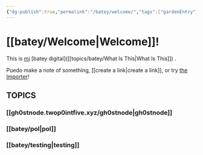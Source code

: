 ```yaml
---
{"dg-publish":true,"permalink":"/batey/welcome/","tags":["gardenEntry"],"created":"2024-10-13T11:23:18.000-04:00","updated":"2024-10-26T15:55:42.032-04:00"}
---
```


# **[[batey/Welcome\|Welcome]]!**

This is [mi](https://twop0intfive.xyz)  [batey digital]([[topics/batey/What Is This\|What Is This]]) .

Puedo make a note of something, [[create a link\|create a link]], or try [the Importer](https://help.obsidian.md/Plugins/Importer)! 




## TOPICS
### [[gh0stnode.twop0intfive.xyz/gh0stnode\|gh0stnode]]
### [[batey/pol\|pol]]

### [[batey/testing\|testing]]

